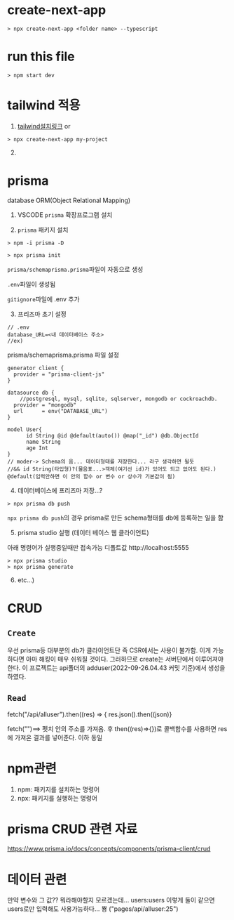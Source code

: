 # create-next-app

```
> npx create-next-app <folder name> --typescript
```

# run this file

```
> npm start dev
```

# tailwind 적용

1. [tailwind설치링크](https://tailwindcss.com/docs/guides/nextjs)
   or

```
> npx create-next-app my-project
```

2.

# prisma

database ORM(Object Relational Mapping)

1. VSCODE `prisma` 확장프로그램 설치

2. `prisma` 패키지 설치

```
> npm -i prisma -D

> npx prisma init
```

`prisma/schemaprisma.prisma`파일이 자동으로 생성

<!-- schemar...??=>  -->

`.env`파일이 생성됨

`gitignore`파일에 .env 추가

3. 프리즈마 초기 설정

```
// .env
database_URL=<내 데이터베이스 주소>
//ex)
```

prisma/schemaprisma.prisma 파일 설정

```
generator client {
  provider = "prisma-client-js"
}

datasource db {
    //postgresql, mysql, sqlite, sqlserver, mongodb or cockroachdb.
  provider = "mongodb"
  url      = env("DATABASE_URL")
}

model User{
      id String @id @default(auto()) @map("_id") @db.ObjectId
      name String
      age Int
}
// moder-> Schema의 음... 데이터형태를 저장한다... 라구 생각하면 될듯
//&& id String(타입형)?(물음표...>객체(여기선 id)가 있어도 되고 없어도 된다.) @default(입력안하면 이 안의 함수 or 변수 or 상수가 기본값이 됨)
```

4. 데이터베이스에 프리즈마 저장...?

```
> npx prisma db push
```

`npx prisma db push`의 경우 prisma로 만든 schema형태를 db에 등록하는 일을 함

5. prisma studio 실행 (데이터 베이스 웹 클라이언트)

아래 명령어가 실행중일때만 접속가능 디폴트값 http://localhost:5555

```
> npx prisma studio
> npx prisma generate
```

6. etc...)

# CRUD

## `Create`

우선 prisma등 대부분의 db가 클라이언트단 즉 CSR에서는 사용이 불가함. 이게 가능하다면 아마 해킹이 매우 쉬워질 것이다.
그러하므로 create는 서버단에서 이루어져야한다. 이 프로젝트는 api폴더의 adduser(2022-09-26.04.43 커밋 기준)에서 생성을 하였다.

## `Read`

fetch("/api/alluser").then((res) => {
res.json().then((json)}

fetch("")==> 펫치 안의 주소를 가져옴. 후 then((res)=>{})로 콜백함수를 사용하면 res에 가져온 결과를 넣어준다. 이하 동일

# npm관련

1. npm: 패키지를 설치하는 명령어
2. npx: 패키지를 실행하는 명령어

# prisma CRUD 관련 자료

https://www.prisma.io/docs/concepts/components/prisma-client/crud

# 데이터 관련

만약 변수와 그 값?? 뭐라해야할지 모르겠는데... users:users 이렇게 둘이 같으면 users로만 입력해도 사용가능하다... 뿅 ("pages/api/alluser:25")
